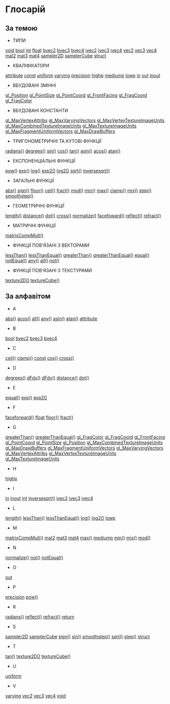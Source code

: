 # Глосарій

## За темою

* ТИПИ

[void](./?lan=ua&search=void)
[bool](./?lan=ua&search=bool)
[int](./?lan=ua&search=int)
[float](./?lan=ua&search=float)
[bvec2](./?lan=ua&search=bvec2)
[bvec3](./?lan=ua&search=bvec3)
[bvec4](./?lan=ua&search=bvec4)
[ivec2](./?lan=ua&search=ivec2)
[ivec3](./?lan=ua&search=ivec3)
[ivec4](./?lan=ua&search=ivec4)
[vec2](./?lan=ua&search=vec2)
[vec3](./?lan=ua&search=vec3)
[vec4](./?lan=ua&search=vec4)
[mat2](./?lan=ua&search=mat2)
[mat3](./?lan=ua&search=mat3)
[mat4](./?lan=ua&search=mat4)
[sampler2D](./?lan=ua&search=sampler2D)
[samplerCube](./?lan=ua&search=samplerCube)
[struct](./?lan=ua&search=struct)

* КВАЛІФІКАТОРИ

[attribute](./?lan=ua&search=attribute)
[const](./?lan=ua&search=const)
[uniform](./?lan=ua&search=uniform)
[varying](./?lan=ua&search=varying)
[precision](./?lan=ua&search=precision)
[highp](./?lan=ua&search=highp)
[mediump](./?lan=ua&search=mediump)
[lowp](./?lan=ua&search=lowp)
[in](./?lan=ua&search=in)
[out](./?lan=ua&search=out)
[inout](./?lan=ua&search=inout)

* ВБУДОВАНІ ЗМІННІ

[gl_Position](./?lan=ua&search=gl_Position)
[gl_PointSize](./?lan=ua&search=gl_PointSize)
[gl_PointCoord](./?lan=ua&gl_PointCoord)
[gl_FrontFacing](./?lan=ua&search=gl_FrontFacing)
[gl_FragCoord](./?lan=ua&search=gl_FragCoord)
[gl_FragColor](./?lan=ua&search=gl_FragColor)

* ВБУДОВАНІ КОНСТАНТИ

[gl_MaxVertexAttribs](./?lan=ua&search=gl_MaxVertexAttribs)
[gl_MaxVaryingVectors](./?lan=ua&search=gl_MaxVaryingVectors)
[gl_MaxVertexTextureImageUnits](./?lan=ua&search=gl_MaxVertexTextureImageUnits)
[gl_MaxCombinedTextureImageUnits](./?lan=ua&search=gl_MaxCombinedTextureImageUnits)
[gl_MaxTextureImageUnits](./?lan=ua&search=gl_MaxTextureImageUnits)
[gl_MaxFragmentUniformVectors](./?lan=ua&search=gl_MaxFragmentUniformVectors)
[gl_MaxDrawBuffers](./?lan=ua&search=gl_MaxDrawBuffers)

* ТРИГОНОМЕТРИЧНІ ТА КУТОВІ ФУНКЦІЇ

[radians()](./?lan=ua&search=radians)
[degrees()](./?lan=ua&search=degrees)
[sin()](./?lan=ua&search=sin)
[cos()](./?lan=ua&search=cos)
[tan()](./?lan=ua&search=tan)
[asin()](./?lan=ua&search=asin)
[acos()](./?lan=ua&search=acos)
[atan()](./?lan=ua&search=atan)

* ЕКСПОНЕНЦІАЛЬНІ ФУНКЦІЇ

[pow()](./?lan=ua&search=pow)
[exp()](./?lan=ua&search=exp)
[log()](./?lan=ua&search=log)
[exp2()](./?lan=ua&search=exp2)
[log2()](./?lan=ua&search=log2)
[sqrt()](./?lan=ua&search=sqrt)
[inversesqrt()](./?lan=ua&search=inversesqrt)

* ЗАГАЛЬНІ ФУНКЦІЇ

[abs()](./?lan=ua&search=abs)
[sign()](./?lan=ua&search=sign)
[floor()](./?lan=ua&search=floor)
[ceil()](./?lan=ua&search=ceil)
[fract()](./?lan=ua&search=fract)
[mod()](./?lan=ua&search=mod)
[min()](./?lan=ua&search=min)
[max()](./?lan=ua&search=max)
[clamp()](./?lan=ua&search=clamp)
[mix()](./?lan=ua&search=mix)
[step()](./?lan=ua&search=step)
[smoothstep()](./?lan=ua&search=smoothstep)

* ГЕОМЕТРИЧНІ ФУНКЦІЇ

[length()](./?lan=ua&search=length)
[distance()](./?lan=ua&search=distance)
[dot()](./?lan=ua&search=dot)
[cross()](./?lan=ua&search=cross)
[normalize()](./?lan=ua&search=normalize)
[facefoward()](./?lan=ua&search=facefoward)
[reflect()](./?lan=ua&search=reflect)
[refract()](./?lan=ua&search=refract)

* МАТРИЧНІ ФУНКЦІЇ

[matrixCompMult()](./?lan=ua&search=matrixCompMult)

* ФУНКЦІЇ ПОВ'ЯЗАНІ З ВЕКТОРАМИ

[lessThan()](./?lan=ua&search=lessThan)
[lessThanEqual()](./?lan=ua&search=lessThanEqual)
[greaterThan()](./?lan=ua&search=greaterThan)
[greaterThanEqual()](./?lan=ua&search=greaterThanEqual)
[equal()](./?lan=ua&search=equal)
[notEqual()](./?lan=ua&search=notEqual)
[any()](./?lan=ua&search=any)
[all()](./?lan=ua&search=all)
[not()](./?lan=ua&search=not)

* ФУНКЦІЇ ПОВ'ЯЗАНІ З ТЕКСТУРАМИ

[texture2D()](./?lan=ua&search=texture2D)
[textureCube()](./?lan=ua&search=textureCube)

## За алфавітом

* A

[abs()](./?lan=ua&search=abs)
[acos()](./?lan=ua&search=acos)
[all()](./?lan=ua&search=all)
[any()](./?lan=ua&search=any)
[asin()](./?lan=ua&search=asin)
[atan()](./?lan=ua&search=atan)
[attribute](./?lan=ua&search=attribute)

* B

[bool](./?lan=ua&search=bool)
[bvec2](./?lan=ua&search=bvec2)
[bvec3](./?lan=ua&search=bvec3)
[bvec4](./?lan=ua&search=bvec4)

* C

[ceil()](./?lan=ua&search=ceil)
[clamp()](./?lan=ua&search=clamp)
[const](./?lan=ua&search=const)
[cos()](./?lan=ua&search=cos)
[cross()](./?lan=ua&search=cross)

* D

[degrees()](./?lan=ua&search=degrees)
[dFdx()](./?lan=ua&search=dFdx)
[dFdy()](./?lan=ua&search=dFdy)
[distance()](./?lan=ua&search=distance)
[dot()](./?lan=ua&search=dot)

* E

[equal()](./?lan=ua&search=equal)
[exp()](./?lan=ua&search=exp)
[exp2()](./?lan=ua&search=exp2)

* F

[faceforward()](./?lan=ua&search=faceforward)
[float](./?lan=ua&search=float)
[floor()](./?lan=ua&search=floor)
[fract()](./?lan=ua&search=fract)

* G

[greaterThan()](./?lan=ua&search=greaterThan)
[greaterThanEqual()](./?lan=ua&search=greaterThanEqual)
[gl_FragColor](./?lan=ua&search=gl_FragColor)
[gl_FragCoord](./?lan=ua&search=gl_FragCoord)
[gl_FrontFacing](./?lan=ua&search=gl_FrontFacing)
[gl_PointCoord](./?lan=ua&gl_PointCoord)
[gl_PointSize](./?lan=ua&search=gl_PointSize)
[gl_Position](./?lan=ua&search=gl_Position)
[gl_MaxCombinedTextureImageUnits](./?lan=ua&search=gl_MaxCombinedTextureImageUnits)
[gl_MaxDrawBuffers](./?lan=ua&search=gl_MaxDrawBuffers)
[gl_MaxFragmentUniformVectors](./?lan=ua&search=gl_MaxFragmentUniformVectors)
[gl_MaxVaryingVectors](./?lan=ua&search=gl_MaxVaryingVectors)
[gl_MaxVertexAttribs](./?lan=ua&search=gl_MaxVertexAttribs)
[gl_MaxVertexTextureImageUnits](./?lan=ua&search=gl_MaxVertexTextureImageUnits)
[gl_MaxTextureImageUnits](./?lan=ua&search=gl_MaxTextureImageUnits)

* H

[highp](./?lan=ua&search=highp)

* I

[in](./?lan=ua&search=in)
[inout](./?lan=ua&search=inout)
[int](./?lan=ua&search=int)
[inversesqrt()](./?lan=ua&search=inversesqrt)
[ivec2](./?lan=ua&search=ivec2)
[ivec3](./?lan=ua&search=ivec3)
[ivec4](./?lan=ua&search=ivec4)

* L

[length()](./?lan=ua&search=length)
[lessThan()](./?lan=ua&search=lessThan)
[lessThanEqual()](./?lan=ua&search=lessThanEqual)
[log()](./?lan=ua&search=log)
[log2()](./?lan=ua&search=log2)
[lowp](./?lan=ua&search=lowp)

* M

[matrixCompMult()](./?lan=ua&search=matrixCompMult)
[mat2](./?lan=ua&search=mat2)
[mat3](./?lan=ua&search=mat3)
[mat4](./?lan=ua&search=mat4)
[max()](./?lan=ua&search=max)
[mediump](./?lan=ua&search=mediump)
[min()](./?lan=ua&search=min)
[mix()](./?lan=ua&search=mix)
[mod()](./?lan=ua&search=mod)

* N

[normalize()](./?lan=ua&search=normalize)
[not()](./?lan=ua&search=not)
[notEqual()](./?lan=ua&search=notEqual)

* O

[out](./?lan=ua&search=out)

* P

[precision](./?lan=ua&search=precision)
[pow()](./?lan=ua&search=pow)

* R

[radians()](./?lan=ua&search=radians)
[reflect()](./?lan=ua&search=reflect)
[refract()](./?lan=ua&search=refract)
[return](./?lan=ua&search=return)

* S

[sampler2D](./?lan=ua&search=sampler2D)
[samplerCube](./?lan=ua&search=samplerCube)
[sign()](./?lan=ua&search=sign)
[sin()](./?lan=ua&search=sin)
[smoothstep()](./?lan=ua&search=smoothstep)
[sqrt()](./?lan=ua&search=sqrt)
[step()](./?lan=ua&search=step)
[struct](./?lan=ua&search=struct)

* T

[tan()](./?lan=ua&search=tan)
[texture2D()](./?lan=ua&search=texture2D)
[textureCube()](./?lan=ua&search=textureCube)

* U

[uniform](./?lan=ua&search=uniform)

* V

[varying](./?lan=ua&search=varying)
[vec2](./?lan=ua&search=vec2)
[vec3](./?lan=ua&search=vec3)
[vec4](./?lan=ua&search=vec4)
[void](./?lan=ua&search=void)
